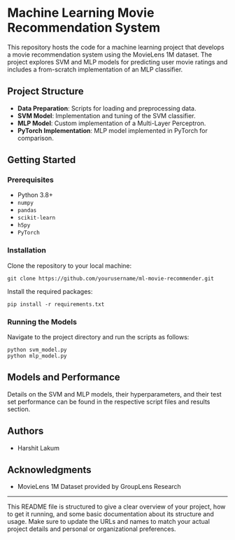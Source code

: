 # Machine Learning Movie Recommendation System

This repository hosts the code for a machine learning project that develops a movie recommendation system using the MovieLens 1M dataset. The project explores SVM and MLP models for predicting user movie ratings and includes a from-scratch implementation of an MLP classifier.

## Project Structure

- **Data Preparation**: Scripts for loading and preprocessing data.
- **SVM Model**: Implementation and tuning of the SVM classifier.
- **MLP Model**: Custom implementation of a Multi-Layer Perceptron.
- **PyTorch Implementation**: MLP model implemented in PyTorch for comparison.

## Getting Started

### Prerequisites

- Python 3.8+
- `numpy`
- `pandas`
- `scikit-learn`
- `h5py`
- `PyTorch`

### Installation

Clone the repository to your local machine:
```
git clone https://github.com/yourusername/ml-movie-recommender.git
```

Install the required packages:
```
pip install -r requirements.txt
```

### Running the Models

Navigate to the project directory and run the scripts as follows:
```
python svm_model.py
python mlp_model.py
```

## Models and Performance

Details on the SVM and MLP models, their hyperparameters, and their test set performance can be found in the respective script files and results section.

## Authors

- Harshit Lakum



## Acknowledgments

- MovieLens 1M Dataset provided by GroupLens Research


---

This README file is structured to give a clear overview of your project, how to get it running, and some basic documentation about its structure and usage. Make sure to update the URLs and names to match your actual project details and personal or organizational preferences.

